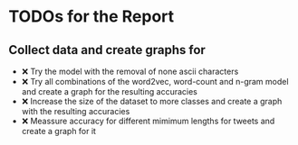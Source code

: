 # TODOs for the Report

## Collect data and create graphs for
* ❌ Try the model with the removal of none ascii characters 
* ❌ Try all combinations of the word2vec, word-count and n-gram model and create a graph for the resulting accuracies
* ❌ Increase the size of the dataset to more classes and create a graph with the resulting accuracies
* ❌ Meassure accuracy for different mimimum lengths for tweets and create a graph for it
